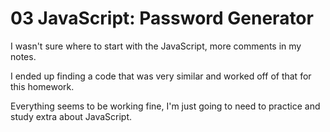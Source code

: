 # 03 JavaScript: Password Generator

I wasn't sure where to start with the JavaScript, more comments in my notes. 

I ended up finding a code that was very similar and worked off of that for this homework.

Everything seems to be working fine, I'm just going to need to practice and study extra about JavaScript.
